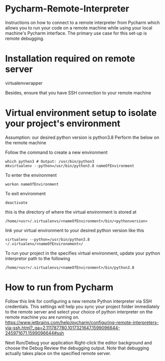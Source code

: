 # Pycharm-Remote-Interpreter
Instructions on how to connect to a remote interpreter from Pycharm which allows you to run your code on a remote machine while using your local machine's Pycharm interface. The primary use case for this set-up is remote debugging.

# Installation required on remote server
virtualenvwrapper

Besides, ensure that you have SSH connection to your remote machine

# Virtual environment setup to isolate your project's environment
Assumption: our desired python version is python3.8
Perform the below on the remote machine

 Follow the command to create a new environment
 ```
which python3 # Output: /usr/bin/python3
mkvirtualenv --python=/usr/bin/python3.8 nameOfEnvironment
 ```
 
 To enter the environment
 ```
 workon nameOfEnvironment
 ```
 
 To exit environment
 ```
 deactivate
 ```
this is the directory of where the virtual environment is stored at
```
/home/<usr>/.virtualenvs/<nameOfEnvironment>/bin/<pythonversion>
```

link your virtual environment to your desired python version like this
```
virtualenv --python=/usr/bin/python3.8 ~/.virtualenv/<nameOfEnvironement>/
```

To run your project in the specifies virtual environment, update your python interpretor path to the following
```
/home/<usr>/.virtualenvs/<nameOfEnvironment>/bin/python3.8
```

# How to run from Pycharm

Follow this link for configuring a new remote Python interpreter via SSH credentials. This settings will help you sync your project folder immediately to the remote
server and select your choice of python interpreter on the remote machine you are running on.
https://www.jetbrains.com/help/pycharm/configuring-remote-interpreters-via-ssh.html?_ga=2.111787780.1017321647.1599096644-245971671.1599096644#ssh

Next Run/Debug your application
Right-click the editor background and choose the Debug <name> 
Review the debugging output. Note that debugging actually takes place on the specified remote server.
  


